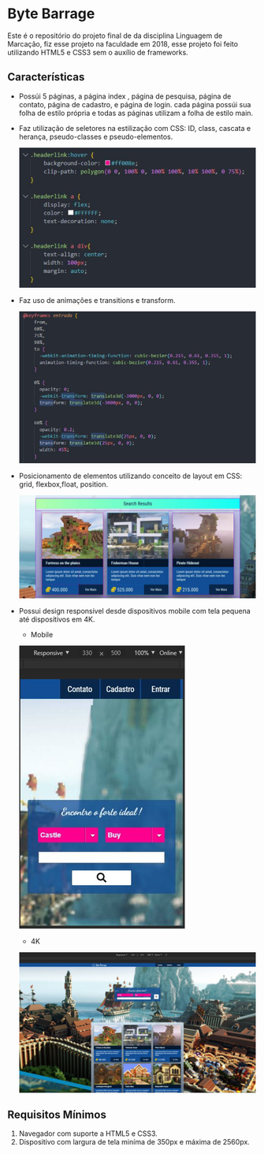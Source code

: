 # Byte Barrage

Este é o repositório do projeto final de da disciplina Linguagem de Marcação, fiz esse projeto na faculdade em 2018, 
esse projeto foi feito utilizando HTML5 e CSS3 sem o auxílio de frameworks.

## Características

* Possúi 5 páginas, a página index , página de pesquisa, página de contato, página de cadastro, e página de login.
cada página possúi sua folha de estilo própria e todas as páginas utilizam a folha de estilo main.

* Faz utilização de seletores na estilização com CSS: ID, class, cascata e herança, pseudo-classes e pseudo-elementos.

  ![](img/screenshots/seletores.JPG)
  
* Faz uso de animações e transitions e transform.

  ![](img/screenshots/animacoes_transition_transform.JPG)

* Posicionamento de elementos utilizando conceito de layout em CSS: grid, flexbox,float, position.

  ![](img/screenshots/flexbox_grid.JPG)

* Possui design responsivel desde dispositivos mobile com tela pequena até disposítivos em 4K.

  * Mobile
  
  ![](img/screenshots/responsividade_mobile.JPG)
  
  * 4K
  
  ![](img/screenshots/responsividade_4k.JPG)
  

## Requisitos Mínimos

1. Navegador com suporte a HTML5 e CSS3.
2. Dispositivo com largura de tela miníma de 350px e máxima de 2560px.
